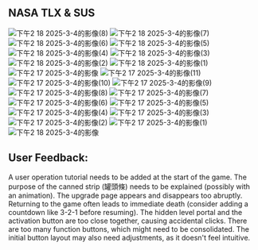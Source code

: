 ## NASA TLX & SUS
![下午2 18 2025-3-4的影像(8)](https://github.com/user-attachments/assets/204b635b-3990-48c5-becb-97c25ad6d340)
![下午2 18 2025-3-4的影像(7)](https://github.com/user-attachments/assets/4e8451fd-10f5-4e02-88dc-3fb7ccb28e94)
![下午2 18 2025-3-4的影像(6)](https://github.com/user-attachments/assets/cd55ee45-2d6d-4cc9-b4f3-bfaea3cfea55)
![下午2 18 2025-3-4的影像(5)](https://github.com/user-attachments/assets/5338dead-ae9e-4fc6-8650-4892223b03a9)
![下午2 18 2025-3-4的影像(4)](https://github.com/user-attachments/assets/db6516ae-174b-4a17-86a7-033b4bf22f4a)
![下午2 18 2025-3-4的影像(3)](https://github.com/user-attachments/assets/05479901-518f-4ae2-9a16-253d6e1686ab)
![下午2 18 2025-3-4的影像(2)](https://github.com/user-attachments/assets/ade0ff1b-78c3-449d-a5f7-9206b047d8a7)
![下午2 18 2025-3-4的影像(1)](https://github.com/user-attachments/assets/ede44990-07c9-4838-9d54-e2a466d5b330)
![下午2 17 2025-3-4的影像](https://github.com/user-attachments/assets/809bb551-f6b0-44df-b565-f9eb48b2a540)
![下午2 17 2025-3-4的影像(11)](https://github.com/user-attachments/assets/502160f2-2aef-431c-8be6-4b3a6f313a25)
![下午2 17 2025-3-4的影像(10)](https://github.com/user-attachments/assets/20d4991c-862f-4162-92e2-557d57fc4706)
![下午2 17 2025-3-4的影像(9)](https://github.com/user-attachments/assets/8bb3ff38-09c3-4a75-9dce-f629da9a19d1)
![下午2 17 2025-3-4的影像(8)](https://github.com/user-attachments/assets/c52872dc-4226-414e-9bd9-acace9e0c5bf)
![下午2 17 2025-3-4的影像(7)](https://github.com/user-attachments/assets/5bd680be-494b-4805-ac4d-2d7ba05b534f)
![下午2 17 2025-3-4的影像(6)](https://github.com/user-attachments/assets/cd381822-f7a8-43e2-9b56-18e0a50ce889)
![下午2 17 2025-3-4的影像(5)](https://github.com/user-attachments/assets/3fdf571a-80a2-49ff-a88b-6761706340e0)
![下午2 17 2025-3-4的影像(4)](https://github.com/user-attachments/assets/e01f0a4e-1b20-41ec-a755-521b6c15227d)
![下午2 17 2025-3-4的影像(3)](https://github.com/user-attachments/assets/69b7f9f2-aaa8-4f45-88c8-8be17fa2c5ed)
![下午2 17 2025-3-4的影像(2)](https://github.com/user-attachments/assets/5bb87adb-0092-4615-a0b8-c0d2410e8526)
![下午2 17 2025-3-4的影像(1)](https://github.com/user-attachments/assets/41374465-6859-4b14-aae5-48741de72549)
![下午2 18 2025-3-4的影像](https://github.com/user-attachments/assets/0aa7d70f-b19c-4248-bc7b-d0db71ff44fe)

## User Feedback:
A user operation tutorial needs to be added at the start of the game.
The purpose of the canned strip (罐頭條) needs to be explained (possibly with an animation).
The upgrade page appears and disappears too abruptly. Returning to the game often leads to immediate death (consider adding a countdown like 3-2-1 before resuming).
The hidden level portal and the activation button are too close together, causing accidental clicks.
There are too many function buttons, which might need to be consolidated. The initial button layout may also need adjustments, as it doesn't feel intuitive.

